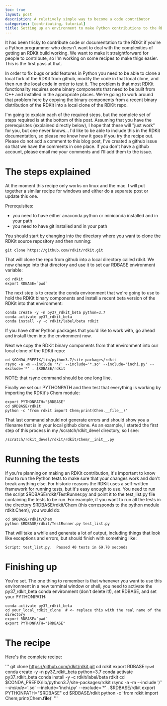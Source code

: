 ```yaml
---
toc: true
layout: post
description: A relatively simple way to become a code contributor
categories: [contributing, tutorial]
title: Setting up an environment to make Python contributions to the RDKit
---
```


It has been tricky to contribute code or documentation to the RDKit if you're a Python programmer who doesn't want to deal with the complexities of getting an RDKit build working. We want to make it straightforward for people to contribute, so I'm working on some recipes to make thigs easier. This is the first pass at that.

In order to fix bugs or add features in Python you need to be able to clone a local fork of the RDKit from github, modify the code in that local clone, and then run the local code in order to test it. The problem is that most RDKit functionality requires some binary components that need to be built from C++ and installed in the appropriate places. We're going to work around that problem here by copying the binary components from a recent binary distribution of the RDKit into a local clone of the RDKit repo.

I'm going to explain each of the required steps, but the complete set of steps required is at the bottom of this post. Assuming that you have the prerequisites (explained directly below), I hope that these will "just work" for you, but one never knows... I'd like to be able to include this in the RDKit documentation, so please me know how it goes if you try the recipe out. Please do not add a comment to this blog post, I've created a github issue so that we have the comments in one place. If you don't have a github account, please email me your comments and I'll add them to the issue.

# The steps explained
At the moment this recipe only works on linux and the mac. I will put together a similar recipe for windows and either do a separate post or update this one.

Prerequisites:

- you need to have either anaconda python or miniconda installed and in your path
- you need to have git installed and in your path

You should start by changing into the directory where you want to clone the RDKit source repository and then running:

```
git clone https://github.com/rdkit/rdkit.git
```

That will clone the repo from github into a local directory called rdkit. We now change into that directory and use it to set our RDBASE environment variable:

```
cd rdkit
export RDBASE=`pwd`
```

The next step is to create the conda environment that we're going to use to hold the RDKit binary components and install a recent beta version of the RDKit into that environment:

```
conda create -y -n py37_rdkit_beta python=3.7
conda activate py37_rdkit_beta
conda install -y -c rdkit/label/beta rdkit
```

If you have other Python packages that you'd like to work with, go ahead and install them into the environment now.

Next we copy the RDKit binary components from that environment into our local clone of the RDKit repo:

```
cd $CONDA_PREFIX/lib/python3.7/site-packages/rdkit
rsync -a -m --include '*/' --include='*.so' --include='inchi.py' --exclude='*' . $RDBASE/rdkit
```

NOTE: that rsync command should be one long line.

Finally we set our PYTHONPATH and then test that everything is working by importing the RDKit's Chem module:

```
export PYTHONPATH="$RDBASE"
cd $RDBASE/rdkit
python -c 'from rdkit import Chem;print(Chem.__file__)'
```

That last command should not generate errors and should show you a filename that is in your local github clone. As an example, I started the first step of this process in my /scratch/rdkit_devel directory, so I see:

```
/scratch/rdkit_devel/rdkit/rdkit/Chem/__init__.py
```

# Running the tests
If you're planning on making an RDKit contribution, it's important to know how to run the Python tests to make sure that your changes work and don't break anything else. For historic reasons the RDKit uses a self-written framework for running tests, but it's easy enough to use. You need to run the script  $RDBASE/rdkit/TestRunner.py and point it to the test_list.py file containing the tests to be run. For example, if you want to run all the tests in the directory $RDBASE/rdkit/Chem (this corresponds to the python module rdkit.Chem), you would do:

```
cd $RDBASE/rdkit/Chem
python $RDBASE/rdkit/TestRunner.py test_list.py
```

That will take a while and generate a lot of output, including things that look like exceptions and errors, but should finish with something like:

```
Script: test_list.py.  Passed 40 tests in 69.70 seconds
```

# Finishing up
You're set. The one thing to remember is that whenever you want to use this environment in a new terminal window or shell, you need to activate the py37_rdkit_beta conda environment (don't delete it!), set RDBASE, and set your PYTHONPATH:

```
conda activate py37_rdkit_beta
cd your_local_rdkit_clone  # <- replace this with the real name of the directory
export RDBASE=`pwd`
export PYTHONPATH="$RDBASE"
```

# The recipe
Here's the complete recipe:

'''
git clone https://github.com/rdkit/rdkit.git
cd rdkit
export RDBASE=`pwd`
conda create -y -n py37_rdkit_beta python=3.7
conda activate py37_rdkit_beta
conda install -y -c rdkit/label/beta rdkit
cd $CONDA_PREFIX/lib/python3.7/site-packages/rdkit
rsync -a -m --include '*/' --include='*.so' --include='inchi.py' --exclude='*' . $RDBASE/rdkit
export PYTHONPATH="$RDBASE"
cd $RDBASE/rdkit
python -c 'from rdkit import Chem;print(Chem.__file__)'
'''